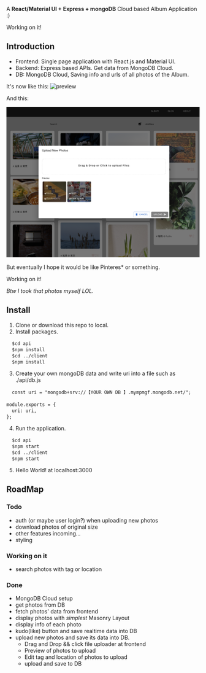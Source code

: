 A **React/Material UI + Express + mongoDB** Cloud based Album Application :)

Working on it!

## Introduction

- Frontend: Single page application with React.js and Material UI.
- Backend: Express based APIs. Get data from MongoDB Cloud.
- DB: MongoDB Cloud, Saving info and urls of all photos of the Album.

It's now like this:
![preview](info/preview.png)

And this:

![previewUploadNewPhotos](info/PreviewUpload.png)

But eventually I hope it would be like Pinteres* or something.

Working on it!

*Btw I took that photos myself LOL.*

## Install

1. Clone or download this repo to local.
2. Install packages.
```
  $cd api
  $npm install
  $cd ../client
  $npm install
```
3. Create your own mongoDB data and write uri into a file such as 
./api/db.js
```
  const uri = "mongodb+srv://【YOUR OWN DB 】.mympmgf.mongodb.net/";

module.exports = {
  uri: uri,
};
```
4. Run the application.
```
  $cd api
  $npm start
  $cd ../client
  $npm start
```
5. Hello World! at localhost:3000

## RoadMap

### Todo
- auth (or maybe user login?) when uploading new photos
- download photos of original size 
- other features incoming...
- styling

### Working on it

- search photos with tag or location

### Done
- MongoDB Cloud setup
- get photos from DB
- fetch photos' data from frontend
- display photos with *simplest* Masonry Layout
- display info of each photo
- kudo(like) button and save realtime data into DB
- upload new photos and save its data into DB.
  - Drag and Drop && click file uploader at frontend
  - Preview of photos to upload
  - Edit tag and location of photos to upload
  - upload and save to DB